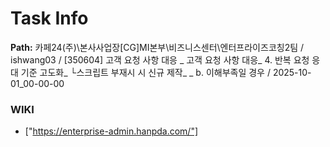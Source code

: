 # Task Info

**Path:** 카페24(주)\본사사업장\[CG]MI본부\비즈니스센터\엔터프라이즈코칭2팀 / ishwang03 / [350604] 고객 요청 사항 대응 _ 고객 요청 사항 대응_ 4. 반복 요청 응대 기준 고도화_ └스크립트 부재시 시 신규 제작_ _ b. 이해부족일 경우 / 2025-10-01_00-00-00

### WIKI
- ["https://enterprise-admin.hanpda.com/"]

